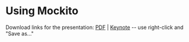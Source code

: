 # Using Mockito

Download links for the presentation:  [PDF](https://github.com/searls/mockito-testng-example/blob/master/presentation/Mockito.pdf?raw=true) | [Keynote](https://github.com/searls/mockito-testng-example/raw/master/presentation/Mockito.key) -- use right-click and "Save as..."